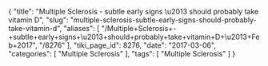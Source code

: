{
    "title": "Multiple Sclerosis - subtle early signs \u2013 should probably take vitamin D",
    "slug": "multiple-sclerosis-subtle-early-signs-should-probably-take-vitamin-d",
    "aliases": [
        "/Multiple+Sclerosis+-+subtle+early+signs+\u2013+should+probably+take+vitamin+D+\u2013+Feb+2017",
        "/8276"
    ],
    "tiki_page_id": 8276,
    "date": "2017-03-06",
    "categories": [
        "Multiple Sclerosis"
    ],
    "tags": [
        "Multiple Sclerosis"
    ]
}
